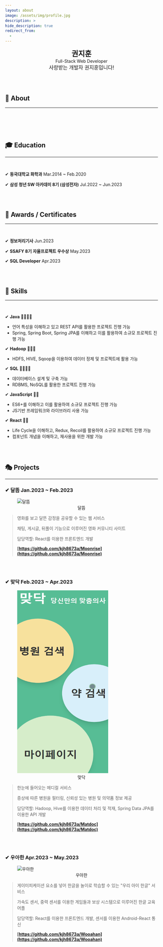 ```yaml
---
layout: about
image: /assets/img/profile.jpg
description: >
hide_description: true
redirect_from:
  -
---
```


<center>
<span style=
"font-size:170%;
font-weight:bold">
권지훈
</span>
<br>
<span style=
"font-size:100%">
Full-Stack Web Developer
</span>
<br>
<span style=
"font-size:120%">
사랑받는 개발자 권지훈입니다!
</span>
</center>

<br><br>

## 🧬 About

---

<br>

<!--author-->

<br><br>

## 🎓 Education

---

<br>

✔ **동국대학교 화학과** Mar.2014 ~ Feb.2020

✔ **삼성 청년 SW 아카데미 8기 (삼성전자)** Jul.2022 ~ Jun.2023

<br><br>

## 🧮 Awards / Certificates

---

<br>

✔ **정보처리기사** Jun.2023

✔ **SSAFY 8기 자율프로젝트 우수상** May.2023

✔ **SQL Developer** Apr.2023

<br><br>

## 🧶 Skills

---

<br>

✔ **Java** 🧡💛💚💙

- 언어 특성을 이해하고 있고 REST API를 활용한 프로젝트 진행 가능
- Spring, Spring Boot, Spring JPA를 이해하고 이를 활용하여 소규모 프로젝트 진행 가능

✔ **Hadoop** 🧡💛💚

- HDFS, HIVE, Sqoop을 이용하여 데이터 정제 및 프로젝트에 활용 가능

✔ **SQL** 🧡💛💚💙

- 데이터베이스 설계 및 구축 가능
- RDBMS, NoSQL를 활용한 프로젝트 진행 가능

✔ **JavaScript** 🧡💛

- ES6+를 이해하고 이를 활용하여 소규모 프로젝트 진행 가능
- JS기반 프레임워크와 라이브러리 사용 가능

✔ **React** 🧡💛

- Life Cycle을 이해하고, Redux, Recoil를 활용하여 소규모 프로젝트 진행 가능
- 컴포넌트 개념을 이해하고, 재사용을 위한 개발 가능

<br><br>

## 🎭 Projects

---

### **✔ 달뜸** Jan.2023 ~ Feb.2023

<figure>
  <img src="/assets/img/about/moonrise.gif" width="600px" height="300px" title="달뜸" alt="달뜸" />
  <figcaption style="text-align:center">달뜸</figcaption>
</figure>

> 영화를 보고 달뜬 감정을 공유할 수 있는 웹 서비스
>
> 채팅, 게시글, 뒤풀이 기능으로 이루어진 영화 커뮤니티 사이트
>
> 담당역할: React를 이용한 프론트엔드 개발
>
> **[https://github.com/kjh8673a/Moonrise](https://github.com/kjh8673a/Moonrise)**

<br><br>

### **✔ 맞닥** Feb.2023 ~ Apr.2023

<figure>
  <img src="/assets/img/about/matdoc.gif" width="300px" height="600px" title="맞닥" alt="맞닥" />
  <figcaption style="text-align:center">맞닥</figcaption>
</figure>

> 한눈에 들어오는 메디컬 서비스
>
> 증상에 따른 병원을 필터링, 신뢰성 있는 병원 및 의약품 정보 제공
>
> 담당역할: Hadoop, Hive를 이용한 데이터 처리 및 적재, Spring Data JPA를 이용한 API 개발
>
> **[https://github.com/kjh8673a/Matdoc](https://github.com/kjh8673a/Matdoc)**

<br><br>

### **✔ 우아한**  Apr.2023 ~ May.2023

<figure>
  <img src="/assets/img/about/wooahan.gif" width="600px" height="300px" title="우아한" alt="우아한" />
  <figcaption style="text-align:center">우아한</figcaption>
</figure>

> 게이미피케이션 요소를 넣어 한글을 놀이로 학습할 수 있는 "우리 아이 한글" 서비스
>
> 가속도 센서, 중력 센서를 이용한 게임들과 보상 시스템으로 이루어진 한글 교육 어플
>
> 담당역할: React를 이용한 프론트엔드 개발, 센서를 이용한 Android-React 통신
>
> **[https://github.com/kjh8673a/Wooahan](https://github.com/kjh8673a/Wooahan)**
